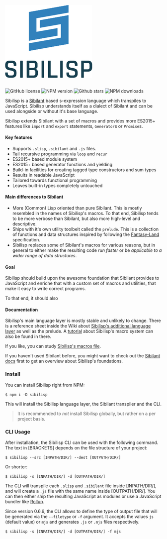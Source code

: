 <img src="media/logo/sibilisp-logo-colored.svg" alt="logo" width="280px"><br><br>

![GitHub license](https://img.shields.io/npm/l/sibilisp?color=527A8F) ![NPM version](https://img.shields.io/npm/v/sibilisp?color=4f6376) ![Github stars](https://img.shields.io/github/stars/urbandrone/sibilisp?color=393545) ![NPM downloads](https://img.shields.io/npm/dm/sibilisp?color=335A70)

Sibilisp is a [Sibilant](https://sibilant.org/) based s-expression language which transpiles to JavaScript. Sibilisp understands itself as a dialect of Sibilant and can be used alongside or without it's base language.

Sibilisp extends Sibilant with a set of macros and provides more ES2015+ features like `import` and `export` statements, `Generator`s or `Promise`s.

#### Key features
* Supports `.slisp`, `.sibilant` and `.js` files.
* Tail recursive programming via `loop` and `recur`
* ES2015+ based module system
* ES2015+ based generator functions and yielding
* Build-in facilities for creating tagged type constructors and sum types
* Results in readable JavaScript
* Tailored towards functional programming
* Leaves built-in types completely untouched

#### Main differences to Sibilant
* More (Common) Lisp oriented than pure Sibilant. This is mostly resembled in the names of Sibilisp's macros. To that end, Sibilisp tends to be more verbose than Sibilant, but also more high-level and descriptive.
* Ships with it's own utility toolbelt called the `prelude`. This is a collection of functions and data structures inspired by following the [Fantasy-Land](https://github.com/fantasyland/fantasy-land) specification.
* Sibilisp replaces some of Sibilant's macros for various reasons, but in general to either make the resulting code _run faster_ or be _applicable to a wider range of data structures_.

#### Goal
Sibilisp should build upon the awesome foundation that Sibilant provides to JavaScript and enriche that with a custom set of macros and utilities, that make it easy to write correct programs.

To that end, it should also 

#### Documentation

Sibilisp's main language layer is mostly stable and  unlikely to change. There is a reference sheet inside the Wiki about [Sibilisp's additional language layer](https://github.com/urbandrone/sibilisp/wiki/02-Language) as well as the prelude. A [tutorial](https://github.com/urbandrone/sibilisp/wiki/04-Macros) about Sibilisp's macro system can also be found in there.

If you like, you can study [Sibilisp's macros file](https://github.com/urbandrone/sibilisp/blob/master/lang/macros.sibilant).

If you haven't used Sibilant before, you might want to check out the [Sibilant docs](https://docs.sibilant.org) first to get an overview about Sibilisp's foundations.

### Install

You can install Sibilisp right from NPM:

```
$ npm i -D sibilisp
```

This will install the Sibilisp language layer, the Sibilant transpiler and the CLI.

> It is recommended to *not* install Sibilisp globally, but rather on a per project basis.

### CLI Usage

After installation, the Sibilisp CLI can be used with the following command.
The text in [BRACKETS] depends on the file structure of your project:

```
$ sibilisp --src [INPATH/DIR/] --dest [OUTPATH/DIR/]
```

Or shorter:

```
$ sibilisp -s [INPATH/DIR/] -d [OUTPATH/DIR/]
```

The CLI will transpile each `.slisp` and `.sibilant` file inside [INPATH/DIR/],
and will create a `.js` file with the same name inside [OUTPATH/DIR/]. You can then either ship the resulting JavaScript as modules or use a JavaScript bundler like [Rollup](https://rollupjs.org).

 Since version 0.6.6, the CLI allows to define the type of output file that will be generated via the `--filetype` or `-f` argument. It accepts the values `js` (default value) or `mjs` and generates `.js` or `.mjs` files respectively.

```
$ sibilisp -s [INPATH/DIR/] -d [OUTPATH/DIR/] -f mjs
```